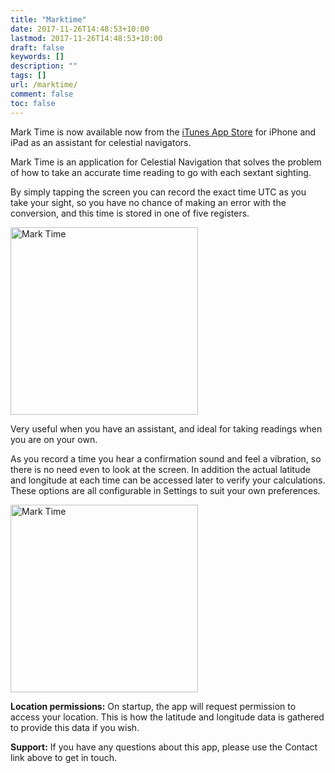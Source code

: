 ```yaml
---
title: "Marktime"
date: 2017-11-26T14:48:53+10:00
lastmod: 2017-11-26T14:48:53+10:00
draft: false
keywords: []
description: ""
tags: []
url: /marktime/
comment: false
toc: false
---
```


<style>img {width: 300px; } </style>

Mark Time is now available now from the [iTunes App Store][1] for iPhone and
iPad as an assistant for celestial navigators.

<!--more-->

Mark Time is an application for Celestial Navigation that solves the problem of
how to take an accurate time reading to go with each sextant sighting.

By simply tapping the screen you can record the exact time UTC as you take your
sight, so you have no chance of making an error with the conversion, and this
time is stored in one of five registers.

![Mark Time][2]

Very useful when you have an assistant, and ideal for taking readings when you
are on your own.

As you record a time you hear a confirmation sound and feel a vibration, so
there is no need even to look at the screen. In addition the actual latitude and
longitude at each time can be accessed later to verify your calculations. These
options are all configurable in Settings to suit your own preferences.

![Mark Time][2]

**Location permissions:** On startup, the app will request permission to access
your location. This is how the latitude and longitude data is gathered to
provide this data if you wish.

**Support:** If you have any questions about this app, please use the Contact
link above to get in touch.

[1]: https://itunes.apple.com/us/app/mark-time/id1305580742?mt=8
[2]: /images/MarkTime1.png
[3]: /images/MarkTime2.png
